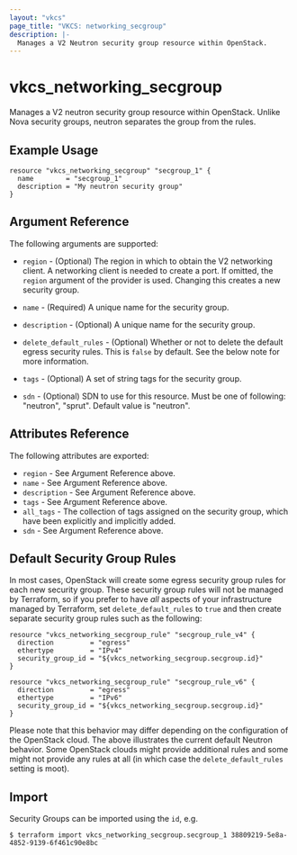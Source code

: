 ```yaml
---
layout: "vkcs"
page_title: "VKCS: networking_secgroup"
description: |-
  Manages a V2 Neutron security group resource within OpenStack.
---
```


# vkcs\_networking\_secgroup

Manages a V2 neutron security group resource within OpenStack.
Unlike Nova security groups, neutron separates the group from the rules.

## Example Usage

```hcl
resource "vkcs_networking_secgroup" "secgroup_1" {
  name        = "secgroup_1"
  description = "My neutron security group"
}
```

## Argument Reference

The following arguments are supported:

* `region` - (Optional) The region in which to obtain the V2 networking client.
    A networking client is needed to create a port. If omitted, the
    `region` argument of the provider is used. Changing this creates a new
    security group.

* `name` - (Required) A unique name for the security group.

* `description` - (Optional) A unique name for the security group.

* `delete_default_rules` - (Optional) Whether or not to delete the default
    egress security rules. This is `false` by default. See the below note
    for more information.

* `tags` - (Optional) A set of string tags for the security group.

* `sdn` - (Optional) SDN to use for this resource. Must be one of following: "neutron", "sprut". Default value is "neutron".

## Attributes Reference

The following attributes are exported:

* `region` - See Argument Reference above.
* `name` - See Argument Reference above.
* `description` - See Argument Reference above.
* `tags` - See Argument Reference above.
* `all_tags` - The collection of tags assigned on the security group, which have
  been explicitly and implicitly added.
* `sdn` - See Argument Reference above.

## Default Security Group Rules

In most cases, OpenStack will create some egress security group rules for each
new security group. These security group rules will not be managed by
Terraform, so if you prefer to have *all* aspects of your infrastructure
managed by Terraform, set `delete_default_rules` to `true` and then create
separate security group rules such as the following:

```hcl
resource "vkcs_networking_secgroup_rule" "secgroup_rule_v4" {
  direction         = "egress"
  ethertype         = "IPv4"
  security_group_id = "${vkcs_networking_secgroup.secgroup.id}"
}

resource "vkcs_networking_secgroup_rule" "secgroup_rule_v6" {
  direction         = "egress"
  ethertype         = "IPv6"
  security_group_id = "${vkcs_networking_secgroup.secgroup.id}"
}
```

Please note that this behavior may differ depending on the configuration of
the OpenStack cloud. The above illustrates the current default Neutron
behavior. Some OpenStack clouds might provide additional rules and some might
not provide any rules at all (in which case the `delete_default_rules` setting
is moot).

## Import

Security Groups can be imported using the `id`, e.g.

```
$ terraform import vkcs_networking_secgroup.secgroup_1 38809219-5e8a-4852-9139-6f461c90e8bc
```
